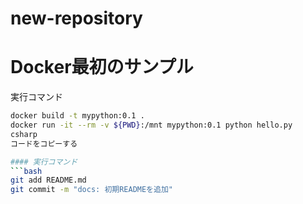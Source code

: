# new-repository
# Docker最初のサンプル

実行コマンド

```bash
docker build -t mypython:0.1 .
docker run -it --rm -v ${PWD}:/mnt mypython:0.1 python hello.py
csharp
コードをコピーする

#### 実行コマンド
```bash
git add README.md
git commit -m "docs: 初期READMEを追加"